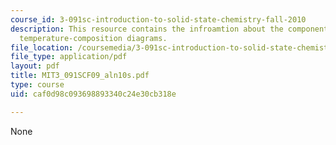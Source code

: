 ```yaml
---
course_id: 3-091sc-introduction-to-solid-state-chemistry-fall-2010
description: This resource contains the infroamtion about the component system and
  temperature-composition diagrams.
file_location: /coursemedia/3-091sc-introduction-to-solid-state-chemistry-fall-2010/caf0d98c093698893340c24e30cb318e_MIT3_091SCF09_aln10s.pdf
file_type: application/pdf
layout: pdf
title: MIT3_091SCF09_aln10s.pdf
type: course
uid: caf0d98c093698893340c24e30cb318e

---
```

None
